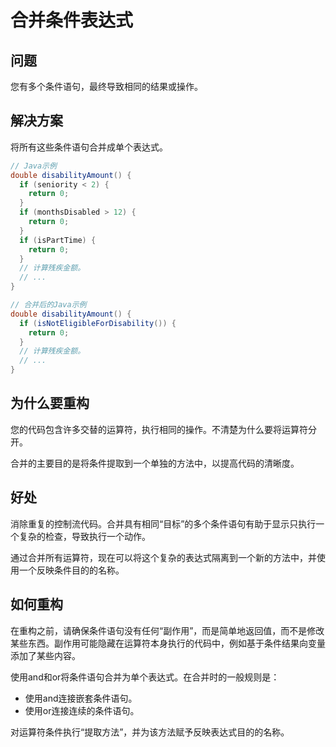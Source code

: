 
# 合并条件表达式

## 问题
您有多个条件语句，最终导致相同的结果或操作。

## 解决方案
将所有这些条件语句合并成单个表达式。

```java
// Java示例
double disabilityAmount() {
  if (seniority < 2) {
    return 0;
  }
  if (monthsDisabled > 12) {
    return 0;
  }
  if (isPartTime) {
    return 0;
  }
  // 计算残疾金额。
  // ...
}
```

```java
// 合并后的Java示例
double disabilityAmount() {
  if (isNotEligibleForDisability()) {
    return 0;
  }
  // 计算残疾金额。
  // ...
}
```

## 为什么要重构
您的代码包含许多交替的运算符，执行相同的操作。不清楚为什么要将运算符分开。

合并的主要目的是将条件提取到一个单独的方法中，以提高代码的清晰度。

## 好处
消除重复的控制流代码。合并具有相同“目标”的多个条件语句有助于显示只执行一个复杂的检查，导致执行一个动作。

通过合并所有运算符，现在可以将这个复杂的表达式隔离到一个新的方法中，并使用一个反映条件目的的名称。

## 如何重构
在重构之前，请确保条件语句没有任何“副作用”，而是简单地返回值，而不是修改某些东西。副作用可能隐藏在运算符本身执行的代码中，例如基于条件结果向变量添加了某些内容。

使用and和or将条件语句合并为单个表达式。在合并时的一般规则是：

- 使用and连接嵌套条件语句。
- 使用or连接连续的条件语句。

对运算符条件执行“提取方法”，并为该方法赋予反映表达式目的的名称。
